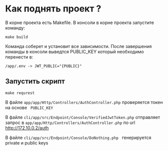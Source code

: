 # Как поднять проект ?

В корне проекта есть Makefile. В консоли в корне проекта запустите команду:

```shell
make build
```

Команда соберет и установит все зависимости.
После завершения команды в консоли выведтся PUBLIC_KEY который необходимо перенести в:

``
/app/.env -> JWT_PUBLIC="{PUBLIC}"
``

## Запустить скрипт
```shell
make requrest
```

В файле ``app/app/Http/Controllers/AuthController.php`` 
проверяется токен на основе `` PUBLIC_KEY``



В файле ``cli/app/src/Endpoint/Console/VerifiedJwtToken.php`` 
отправляет запрос в ``app/app/Http/Controllers/AuthController.php`` 
по url http://172.10.0.2/auth


В файле ``cli/app/src/Endpoint/Console/DoNothing.php ``
генерируется private и public keys
